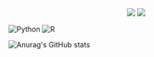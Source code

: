 <div align="center">
  <img src="https://capsule-render.vercel.app/api?type=waving&color=timeAuto&height=300&section=header&text=Park%20Minjeong&fontSize=60">
  <img src="https://github-readme-stats.vercel.app/api?username=Park-Min-Jeong&theme=default&show_icons=true">
</div>

![Python](https://img.shields.io/badge/python-3670A0?style=for-the-badge&logo=python&logoColor=ffdd54)
![R](https://img.shields.io/badge/r-%23276DC3.svg?style=for-the-badge&logo=r&logoColor=white)


![Anurag's GitHub stats](https://github-readme-stats.vercel.app/api?username=Park-Min-Jeong&theme=default&show_icons=true)
